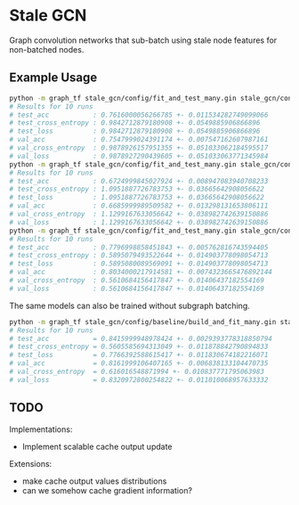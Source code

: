 # Stale GCN

Graph convolution networks that sub-batch using stale node features for non-batched nodes.

## Example Usage

```bash
python -m graph_tf stale_gcn/config/fit_and_test_many.gin stale_gcn/config/gcn/cora.gin
# Results for 10 runs
# test_acc           : 0.7616000056266785 +- 0.011534282749099066
# test_cross_entropy : 0.9842712879180908 +- 0.0549885906866896
# test_loss          : 0.9842712879180908 +- 0.0549885906866896
# val_acc            : 0.7547999024391174 +- 0.007547162607987161
# val_cross_entropy  : 0.9878926157951355 +- 0.051033062184595517
# val_loss           : 0.9878927290439605 +- 0.051033063771345984
python -m graph_tf stale_gcn/config/fit_and_test_many.gin stale_gcn/config/gcn/cite_seer.gin
# Results for 10 runs
# test_acc           : 0.6724999845027924 +- 0.008947083940708233
# test_cross_entropy : 1.0951887726783753 +- 0.03665642908056622
# test_loss          : 1.0951887726783753 +- 0.03665642908056622
# val_acc            : 0.6685999989509582 +- 0.013298131653806111
# val_cross_entropy  : 1.1299167633056642 +- 0.038982742639150886
# val_loss           : 1.1299167633056642 +- 0.038982742639150886
python -m graph_tf stale_gcn/config/fit_and_test_many.gin stale_gcn/config/gcn/pub_med.gin
# Results for 10 runs
# test_acc           : 0.7796998858451843 +- 0.005762816743594405
# test_cross_entropy : 0.5895079493522644 +- 0.014903778098054713
# test_loss          : 0.5895080089569091 +- 0.014903778098054713
# val_acc            : 0.8034000217914581 +- 0.0074323665476892144
# val_cross_entropy  : 0.5610684156417847 +- 0.01406437182554169
# val_loss           : 0.5610684156417847 +- 0.01406437182554169
```

The same models can also be trained without subgraph batching.

```bash
python -m graph_tf stale_gcn/config/baseline/build_and_fit_many.gin stale_gcn/config/gcn2/cora.gin
# Results for 10 runs
# test_acc           = 0.8415999948978424 +- 0.0029393778318850794
# test_cross_entropy = 0.5605585694313049 +- 0.011878842790894833
# test_loss          = 0.7766392588615417 +- 0.011830674182216071
# val_acc            = 0.8161999106407165 +- 0.006838133104470735
# val_cross_entropy  = 0.616016548871994 +- 0.010837771795063983
# val_loss           = 0.8320972800254822 +- 0.011010068957633332
```

## TODO

Implementations:

- Implement scalable cache output update

Extensions:

- make cache output values distributions
- can we somehow cache gradient information?
